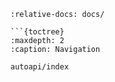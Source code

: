 ```{include} ../README.md
:relative-docs: docs/

```{toctree}
:maxdepth: 2
:caption: Navigation

autoapi/index